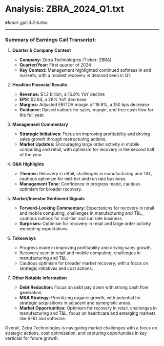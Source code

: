 # Analysis: ZBRA_2024_Q1.txt

*Model: gpt-3.5-turbo*

---

### Summary of Earnings Call Transcript:

1. **Quarter & Company Context**
   - **Company:** Zetra Technologies (Ticker: ZBRA)
   - **Quarter/Year:** First quarter of 2024
   - **Key Context:** Management highlighted continued softness in end markets, with a modest recovery in demand seen in Q1.

2. **Headline Financial Results**
   - **Revenue:** $1.2 billion, a 16.8% YoY decline
   - **EPS:** $2.84, a 28% YoY decrease
   - **Margins:** Adjusted EBITDA margin of 19.9%, a 150 bps decrease
   - **Guidance:** Raised outlook for sales, margin, and free cash flow for the full year.

3. **Management Commentary**
   - **Strategic Initiatives:** Focus on improving profitability and driving sales growth through restructuring actions.
   - **Market Updates:** Encouraging large order activity in mobile computing and retail, with optimism for recovery in the second half of the year.

4. **Q&A Highlights**
   - **Themes:** Recovery in retail, challenges in manufacturing and T&L, cautious optimism for mid-tier and run rate business.
   - **Management Tone:** Confidence in progress made, cautious optimism for broader recovery.

5. **Market/Investor Sentiment Signals**
   - **Forward-Looking Commentary:** Expectations for recovery in retail and mobile computing, challenges in manufacturing and T&L, cautious outlook for mid-tier and run rate business.
   - **Surprises:** Optimism for recovery in retail and large order activity exceeding expectations.

6. **Takeaways**
   - Progress made in improving profitability and driving sales growth.
   - Recovery seen in retail and mobile computing, challenges in manufacturing and T&L.
   - Cautious optimism for broader market recovery, with a focus on strategic initiatives and cost actions.

7. **Other Notable Information**
   - **Debt Reduction:** Focus on debt pay down with strong cash flow generation.
   - **M&A Strategy:** Prioritizing organic growth, with potential for strategic acquisitions in adjacent and synergistic areas.
   - **Market Opportunities:** Optimism for recovery in retail, challenges in manufacturing and T&L, focus on healthcare and emerging markets like RFID and software.

Overall, Zetra Technologies is navigating market challenges with a focus on strategic actions, cost optimization, and capturing opportunities in key verticals for future growth.